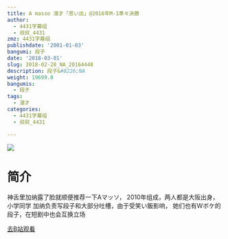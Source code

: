 ```yaml
---
title: A masso 漫才「思い出」@2016年M-1準々決勝
author:
  - 4431字幕组
  - 叔叔_4431
zmz: 4431字幕组
publishdate: '2001-01-03'
bangumi: 段子
date: '2018-03-01'
slug: 2018-02-28_NA_20164448
description: 段子&#8226;NA
weight: 19699.0
bangumis:
  - 段子
tags:
  - 漫才
categories:
  - 4431字幕组
  - 叔叔_4431

---
```

![](https://i.imgur.com/RFMvYXZ.png)
# 简介  
神舌里加纳露了脸就顺便推荐一下Aマッソ，
2010年组成，两人都是大阪出身，小学同学
加纳负责写段子和大部分吐槽，由于受笑い飯影响，
她们也有Wボケ的段子，在短剧中也会互换立场  

[去B站观看](https://www.bilibili.com/video/av20164448/)
 
